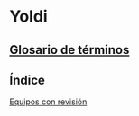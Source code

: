 # Yoldi

## [Glosario de términos](./glosario.md)

## Índice

[Equipos con revisión](./equiposconrevision/index.md)

